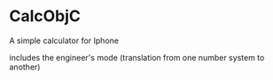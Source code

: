 # CalcObjC

A simple calculator for Iphone

includes the engineer's mode (translation from one number system to another)
